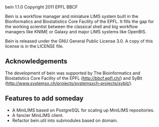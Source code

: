 bein 1.1.0
Copyright 2011 EPFL BBCF <webmaster dot bbcf at epfl dot ch>

Bein is a workflow manager and miniature LIMS system built in the
Bionformatics and Biostatistics Core Facility of the EPFL.  It fills
the gap for the working scientist between the classical shell and big
workflow managers like KNIME or Galaxy and major LIMS systems like
OpenBIS.

Bein is released under the GNU General Public License 3.0.  A copy of
this license is in the LICENSE file.

Acknowledgements
----------------

The development of bein was supported by The Bioinformatics and
Biostatistics Core Facility of the EPFL (http://bbcf.epfl.ch/) and
SyBit (http://www.systemsx.ch/projects/systemsxch-projects/sybit/).

Features to add someday
-----------------------

* A MiniLIMS based on PostgreSQL for scaling up MiniLIMS repositories.
* A fancier MiniLIMS client.
* Refactor bein.util into submodules based on domain.
